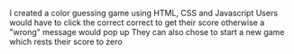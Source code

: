 I created a color guessing game using HTML, CSS and Javascript
Users would have to click the correct correct to get their score otherwise a "wrong" message would pop up
They can also chose to start a new game which rests their score to zero

